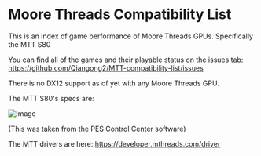 # Moore Threads Compatibility List
This is an index of game performance of Moore Threads GPUs. Specifically the MTT S80

You can find all of the games and their playable status on the issues tab: https://github.com/Qiangong2/MTT-compatibility-list/issues

There is no DX12 support as of yet with any Moore Threads GPU.

The MTT S80's specs are:

![image](https://user-images.githubusercontent.com/16091790/230795380-a0c36c78-5190-45f2-9b36-f9d1fd8e2ad6.png)

(This was taken from the PES Control Center software)

The MTT drivers are here: https://developer.mthreads.com/driver
